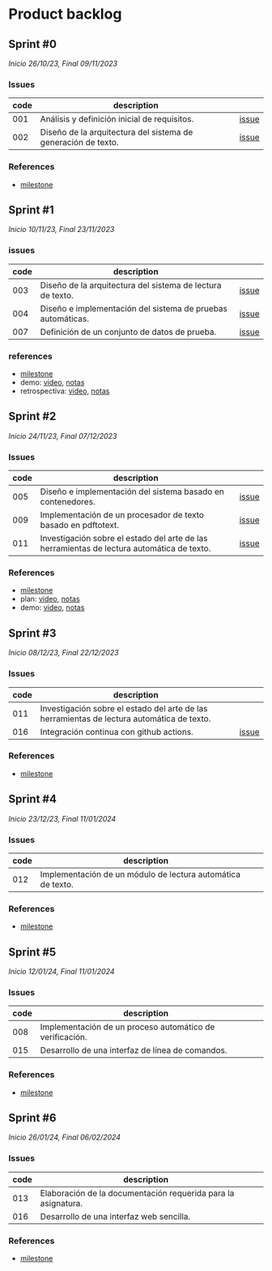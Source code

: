 # Product backlog

## Sprint #0

*Inicio 26/10/23, Final 09/11/2023*

### Issues

| code | description                                                   |                                                                                             |
|------|---------------------------------------------------------------|---------------------------------------------------------------------------------------------|
| 001  | Análisis y definición inicial de requisitos.                  | [issue](https://github.com/desarrolla2/viu_47_proyecto_de_ingenieria_del_software/issues/1) |
| 002  | Diseño de la arquitectura del sistema de generación de texto. | [issue](https://github.com/desarrolla2/viu_47_proyecto_de_ingenieria_del_software/issues/2) |

### References

* [milestone](https://github.com/desarrolla2/viu_47_proyecto_de_ingenieria_del_software/milestone/1)

## Sprint #1

*Inicio 10/11/23, Final 23/11/2023*

### issues

| code | description                                                 |                                                                                             |
|------|-------------------------------------------------------------|---------------------------------------------------------------------------------------------|
| 003  | Diseño de la arquitectura del sistema de lectura de texto.  | [issue](https://github.com/desarrolla2/viu_47_proyecto_de_ingenieria_del_software/issues/3) |
| 004  | Diseño e implementación del sistema de pruebas automáticas. | [issue](https://github.com/desarrolla2/viu_47_proyecto_de_ingenieria_del_software/issues/4) |
| 007  | Definición de un conjunto de datos de prueba.               | [issue](https://github.com/desarrolla2/viu_47_proyecto_de_ingenieria_del_software/issues/7) |

### references

* [milestone](https://github.com/desarrolla2/viu_47_proyecto_de_ingenieria_del_software/milestone/2)
* demo: [video](https://youtu.be/BBw-5vUW-qg), [notas](sprint_1/demo.md)
* retrospectiva: [video](https://youtu.be/147mgtOAKNk), [notas](sprint_1/retrospective.md)

## Sprint #2

*Inicio 24/11/23, Final 07/12/2023*

### Issues

| code | description                                                                                |                                                                                              |
|------|--------------------------------------------------------------------------------------------|----------------------------------------------------------------------------------------------|
| 005  | Diseño e implementación del sistema basado en contenedores.                                | [issue](https://github.com/desarrolla2/viu_47_proyecto_de_ingenieria_del_software/issues/5)  |
| 009  | Implementación de un procesador de texto basado en pdftotext.                              | [issue](https://github.com/desarrolla2/viu_47_proyecto_de_ingenieria_del_software/issues/9)  |
| 011  | Investigación sobre el estado del arte de las herramientas de lectura automática de texto. | [issue](https://github.com/desarrolla2/viu_47_proyecto_de_ingenieria_del_software/issues/11) |

### References

* [milestone](https://github.com/desarrolla2/viu_47_proyecto_de_ingenieria_del_software/milestone/3)
* plan: [video](https://youtu.be/lnvkIOcW5Pc), [notas](sprint_2/plan.md)
* demo: [video](https://youtu.be/ibmQ574RuyM), [notas](sprint_2/demo.md)

## Sprint #3

*Inicio 08/12/23, Final 22/12/2023*

### Issues

| code | description                                                                                |                                                                                              |
|------|--------------------------------------------------------------------------------------------|----------------------------------------------------------------------------------------------|
| 011  | Investigación sobre el estado del arte de las herramientas de lectura automática de texto. |                                                                                              |
| 016  | Integración continua con github actions.                                                   | [issue](https://github.com/desarrolla2/viu_47_proyecto_de_ingenieria_del_software/issues/16) |

### References

* [milestone](https://github.com/desarrolla2/viu_47_proyecto_de_ingenieria_del_software/milestone/4)

## Sprint #4

*Inicio 23/12/23, Final 11/01/2024*

### Issues

| code | description                                                 |                                                                                             |
|------|-------------------------------------------------------------|---------------------------------------------------------------------------------------------|
| 012  | Implementación de un módulo de lectura automática de texto. |                                                                                             |

### References

* [milestone](https://github.com/desarrolla2/viu_47_proyecto_de_ingenieria_del_software/milestone/5)

## Sprint #5

*Inicio 12/01/24, Final 11/01/2024*

### Issues

| code | description                                              |                                                                                             |
|------|----------------------------------------------------------|---------------------------------------------------------------------------------------------|
| 008  | Implementación de un proceso automático de verificación. |                                                                                             |
| 015  | Desarrollo de una interfaz de línea de comandos.         |                                                                                             |

### References

* [milestone](https://github.com/desarrolla2/viu_47_proyecto_de_ingenieria_del_software/milestone/6)

## Sprint #6

*Inicio 26/01/24, Final 06/02/2024*

### Issues

| code | description                                                   |                                                                                             |
|------|---------------------------------------------------------------|---------------------------------------------------------------------------------------------|
| 013  | Elaboración de la documentación requerida para la asignatura. |                                                                                             |
| 016  | Desarrollo de una interfaz web sencilla.                      |                                                                                             |

### References

* [milestone](https://github.com/desarrolla2/viu_47_proyecto_de_ingenieria_del_software/milestone/7)
